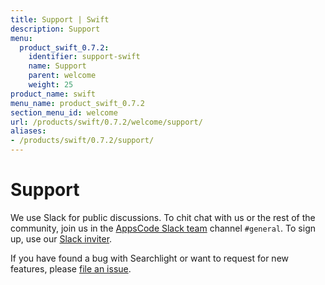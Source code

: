 ```yaml
---
title: Support | Swift
description: Support
menu:
  product_swift_0.7.2:
    identifier: support-swift
    name: Support
    parent: welcome
    weight: 25
product_name: swift
menu_name: product_swift_0.7.2
section_menu_id: welcome
url: /products/swift/0.7.2/welcome/support/
aliases:
- /products/swift/0.7.2/support/
---
```


# Support

We use Slack for public discussions. To chit chat with us or the rest of the community, join us in the [AppsCode Slack team](https://appscode.slack.com/messages/C0XQFLGRM/details/) channel `#general`. To sign up, use our [Slack inviter](https://slack.appscode.com/).

If you have found a bug with Searchlight or want to request for new features, please [file an issue](https://github.com/appscode/swift/issues/new).
